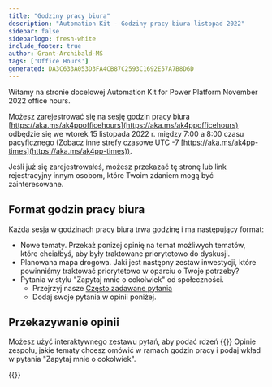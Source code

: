 ```yaml
---
title: "Godziny pracy biura"
description: "Automation Kit - Godziny pracy biura listopad 2022"
sidebar: false
sidebarlogo: fresh-white
include_footer: true
author: Grant-Archibald-MS
tags: ['Office Hours']
generated: DA3C633A053D3FA4CB87C2593C1692E57A7B8D6D
---
```


Witamy na stronie docelowej Automation Kit for Power Platform November 2022 office hours.

Możesz zarejestrować się na sesję godzin pracy biura [https://aka.ms/ak4ppofficehours](https://aka.ms/ak4ppofficehours) odbędzie się we wtorek 15 listopada 2022 r. między 7:00 a 8:00 czasu pacyficznego (Zobacz inne strefy czasowe UTC -7 [https://aka.ms/ak4pp-times](https://aka.ms/ak4pp-times)).

Jeśli już się zarejestrowałeś, możesz przekazać tę stronę lub link rejestracyjny innym osobom, które Twoim zdaniem mogą być zainteresowane.

## Format godzin pracy biura

Każda sesja w godzinach pracy biura trwa godzinę i ma następujący format:

- Nowe tematy. Przekaż poniżej opinię na temat możliwych tematów, które chciałbyś, aby były traktowane priorytetowo do dyskusji.
- Planowana mapa drogowa. Jaki jest następny zestaw inwestycji, które powinniśmy traktować priorytetowo w oparciu o Twoje potrzeby?
- Pytania w stylu "Zapytaj mnie o cokolwiek" od społeczności.
    - Przejrzyj nasze [Często zadawane pytania](/pl/frequently-asked-questions)
    - Dodaj swoje pytania w opinii poniżej.

## Przekazywanie opinii

Możesz użyć interaktywnego zestawu pytań, aby podać rdzeń {{<product-name>}} Opinie zespołu, jakie tematy chcesz omówić w ramach godzin pracy i podaj wkład w pytania "Zapytaj mnie o cokolwiek".

{{<questions name="/content/pl/office-hours/november-2022.json" completed="Dziękujemy za wypełnienie opinii" showNavigationButtons="false" locale="pl">}}
